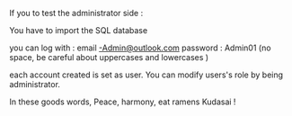 If you to test the administrator side :

You have to import the SQL database

you can log with : 
email -Admin@outlook.com
password : Admin01 (no space, be careful about uppercases and lowercases )

each account created is set as user. You can modify users's role by being administrator.

In these goods words,
Peace, harmony, eat ramens Kudasai !